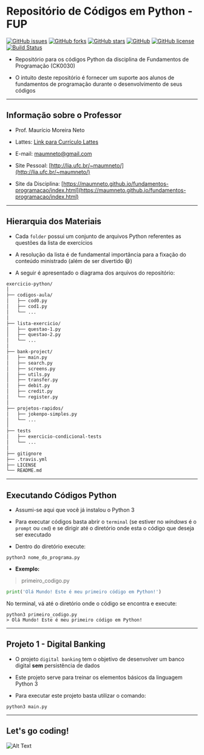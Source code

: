 # **Repositório de Códigos em Python - FUP**

[![GitHub issues](https://img.shields.io/github/issues/maumneto/exercicio-python)](https://github.com/maumneto/exercicio-python/issues)
[![GitHub forks](https://img.shields.io/github/forks/maumneto/exercicio-python)](https://github.com/maumneto/exercicio-python/network)
[![GitHub stars](https://img.shields.io/github/stars/maumneto/exercicio-python)](https://github.com/maumneto/exercicio-python/stargazers)
[![GitHub](https://img.shields.io/badge/version-1.0.0-orange)](https://img.shields.io/badge/version-1.0.0-orange)
[![GitHub license](https://img.shields.io/github/license/maumneto/exercicio-python)](https://github.com/maumneto/exercicio-python/blob/master/LICENSE)
[![Build Status](https://travis-ci.com/maumneto/exercicio-python.svg?branch=master)](https://travis-ci.com/maumneto/exercicio-python)

- Repositório para os códigos Python da disciplina de Fundamentos de Programação (CK0030)
  
- O intuito deste repositório é fornecer um suporte aos alunos de fundamentos de programação durante o desenvolvimento de seus códigos
  
-----

## **Informação sobre o Professor**

- Prof. Maurício Moreira Neto
  
- Lattes: [Link para Currículo Lattes](http://lattes.cnpq.br/7534400645876830)
  
- E-mail: <maumneto@gmail.com>
  
- Site Pessoal: [http://lia.ufc.br/~maumneto/](http://lia.ufc.br/~maumneto/)

- Site da Disciplina: [https://maumneto.github.io/fundamentos-programacao/index.html](https://maumneto.github.io/fundamentos-programacao/index.html)

-----

## **Hierarquia dos Materiais**

- Cada `folder` possui um conjunto de arquivos Python referentes as questões da lista de exercícios
  
- A resolução da lista é de fundamental importância para a fixação do conteúdo ministrado (além de ser divertido :smile:)
  
- A seguir é apresentado o diagrama dos arquivos do repositório:
  
```markdown
exercicio-python/
│
├── codigos-aula/
│   ├── cod0.py
│   ├── cod1.py
│   └── ...
│
├── lista-exercicio/
│   ├── questao-1.py
│   ├── questao-2.py
│   └── ...
│
├── bank-project/
│   ├── main.py
│   ├── search.py
│   ├── screens.py
│   ├── utils.py
│   ├── transfer.py
│   ├── debit.py
│   ├── credit.py
│   └── register.py
│
├── projetos-rapidos/
│   ├── jokenpo-simples.py
│   └── ...
│
├── tests
│   ├── exercicio-condicional-tests
│   └── ...
│
├── gitignore
├── .travis.yml
├── LICENSE
└── README.md
```

-----

## **Executando Códigos Python**

- Assumi-se aqui que você já instalou o Python 3

- Para executar códigos basta abrir o `terminal` (se estiver no *windows* é o `prompt` ou `cmd`) e se dirigir até o diretório onde esta o código que deseja ser executado
  
- Dentro do diretório execute:

```console
python3 nome_do_programa.py
```

- **Exemplo:**

> primeiro_codigo.py

```python
print('Olá Mundo! Este é meu primeiro código em Python!')
```

No terminal, vá até o diretório onde o código se encontra e execute:

```console
python3 primeiro_codigo.py
> Olá Mundo! Este é meu primeiro código em Python!
```

-----

## **Projeto 1 - Digital Banking**

- O projeto `digital banking` tem o objetivo de desenvolver um banco digital **sem** persistência de dados

- Este projeto serve para treinar os elementos básicos da linguagem Python 3

- Para executar este projeto basta utilizar o comando:

```console
python3 main.py
```

-----

## **Let's go coding!**

![Alt Text](https://media.giphy.com/media/LmNwrBhejkK9EFP504/giphy.gif)

